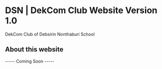 # DSN | DekCom Club Website Version 1.0

DekCom Club of Debsirin Nonthaburi School

## About this website

----- Coming Soon -----





